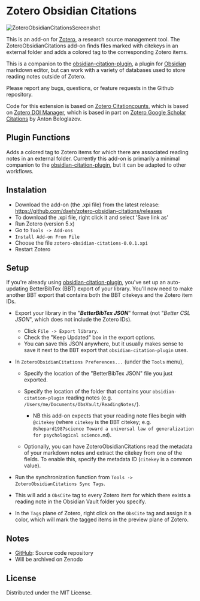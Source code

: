 # Zotero Obsidian Citations

![ZoteroObsidianCitationsScreenshot](https://user-images.githubusercontent.com/12652166/147509331-eee0dad4-8a36-490b-9bb9-f11ca6caa7be.png)

This is an add-on for [Zotero](https://www.zotero.org), a research source management tool. The ZoteroObsidianCitations add-on finds files marked with citekeys in an external folder and adds a colored tag to the corresponding Zotero items.

This is a companion to the [obsidian-citation-plugin](https://github.com/hans/obsidian-citation-plugin), a plugin for [Obsidian](https://obsidian.md) markdown editor, but can work with a variety of databases used to store reading notes outside of Zotero.

Please report any bugs, questions, or feature requests in the Github repository.

Code for this extension is based on [Zotero Citationcounts](https://github.com/eschnett/zotero-citationcounts), which is based on [Zotero DOI Manager](https://github.com/bwiernik/zotero-shortdoi), which is based in part on [Zotero Google Scholar Citations](https://github.com/beloglazov/zotero-scholar-citations) by Anton Beloglazov.

## Plugin Functions

Adds a colored tag to Zotero items for which there are associated reading notes in an external folder. Currently this add-on is primarily a minimal companion to the [obsidian-citation-plugin](https://github.com/hans/obsidian-citation-plugin), but it can be adapted to other workflows.

## Instalation

- Download the add-on (the .xpi file) from the latest release: https://github.com/daeh/zotero-obsidian-citations/releases
- To download the .xpi file, right click it and select 'Save link as'
- Run Zotero (version 5.x)
- Go to `Tools -> Add-ons`
- `Install Add-on From File`
- Choose the file `zotero-obsidian-citations-0.0.1.xpi`
- Restart Zotero

## Setup

If you're already using [obsidian-citation-plugin](https://github.com/hans/obsidian-citation-plugin), you've set up an auto-updating BetterBibTex (BBT) export of your library. You'll now need to make another BBT export that contains both the BBT citekeys and the Zotero item IDs.

- Export your library in the "***BetterBibTex JSON***" format (not "*Better CSL JSON*", which does not include the Zotero IDs).
  - Click `File -> Export library`.
  - Check the "Keep Updated" box in the export options.
  - You can save this JSON anywhere, but it usually makes sense to save it next to the BBT export that `obsidian-citation-plugin` uses.
- In  `ZoteroObsidianCitations Preferences...` (under the `Tools` menu),
  - Specify the location of the "BetterBibTex JSON" file you just exported.
  - Specify the location of the folder that contains your `obsidian-citation-plugin` reading notes (e.g. `/Users/me/Documents/ObsVault/ReadingNotes/`).
    - NB this add-on expects that your reading note files begin with `@citekey` (where `citekey` is the BBT citekey; e.g. `@shepard1987science Toward a universal law of generalization for psychological science.md`).

  - Optionally, you can have ZoteroObsidianCitations read the metadata of your markdown notes and extract the citekey from one of the fields. To enable this, specify the metadata ID (`citekey` is a common value).

- Run the synchronization function from `Tools -> ZoteroObsidianCitations Sync Tags`.
- This will add a `ObsCite` tag to every Zotero item for which there exists a reading note in the Obsidian Vault folder you specify.
- In the `Tags` plane of Zotero, right click on the `ObsCite` tag and assign it a color, which will mark the tagged items in the preview plane of Zotero.

## Notes

- [GitHub](https://github.com/daeh/zotero-obsidian-citations): Source code repository
- Will be archived on Zenodo

## License

Distributed under the MIT License.
